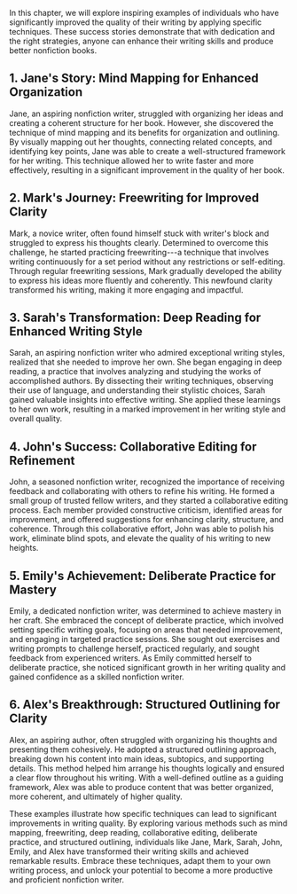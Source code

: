 
In this chapter, we will explore inspiring examples of individuals who have significantly improved the quality of their writing by applying specific techniques. These success stories demonstrate that with dedication and the right strategies, anyone can enhance their writing skills and produce better nonfiction books.

**1. Jane's Story: Mind Mapping for Enhanced Organization**
-----------------------------------------------------------

Jane, an aspiring nonfiction writer, struggled with organizing her ideas and creating a coherent structure for her book. However, she discovered the technique of mind mapping and its benefits for organization and outlining. By visually mapping out her thoughts, connecting related concepts, and identifying key points, Jane was able to create a well-structured framework for her writing. This technique allowed her to write faster and more effectively, resulting in a significant improvement in the quality of her book.

**2. Mark's Journey: Freewriting for Improved Clarity**
-------------------------------------------------------

Mark, a novice writer, often found himself stuck with writer's block and struggled to express his thoughts clearly. Determined to overcome this challenge, he started practicing freewriting---a technique that involves writing continuously for a set period without any restrictions or self-editing. Through regular freewriting sessions, Mark gradually developed the ability to express his ideas more fluently and coherently. This newfound clarity transformed his writing, making it more engaging and impactful.

**3. Sarah's Transformation: Deep Reading for Enhanced Writing Style**
----------------------------------------------------------------------

Sarah, an aspiring nonfiction writer who admired exceptional writing styles, realized that she needed to improve her own. She began engaging in deep reading, a practice that involves analyzing and studying the works of accomplished authors. By dissecting their writing techniques, observing their use of language, and understanding their stylistic choices, Sarah gained valuable insights into effective writing. She applied these learnings to her own work, resulting in a marked improvement in her writing style and overall quality.

**4. John's Success: Collaborative Editing for Refinement**
-----------------------------------------------------------

John, a seasoned nonfiction writer, recognized the importance of receiving feedback and collaborating with others to refine his writing. He formed a small group of trusted fellow writers, and they started a collaborative editing process. Each member provided constructive criticism, identified areas for improvement, and offered suggestions for enhancing clarity, structure, and coherence. Through this collaborative effort, John was able to polish his work, eliminate blind spots, and elevate the quality of his writing to new heights.

**5. Emily's Achievement: Deliberate Practice for Mastery**
-----------------------------------------------------------

Emily, a dedicated nonfiction writer, was determined to achieve mastery in her craft. She embraced the concept of deliberate practice, which involved setting specific writing goals, focusing on areas that needed improvement, and engaging in targeted practice sessions. She sought out exercises and writing prompts to challenge herself, practiced regularly, and sought feedback from experienced writers. As Emily committed herself to deliberate practice, she noticed significant growth in her writing quality and gained confidence as a skilled nonfiction writer.

**6. Alex's Breakthrough: Structured Outlining for Clarity**
------------------------------------------------------------

Alex, an aspiring author, often struggled with organizing his thoughts and presenting them cohesively. He adopted a structured outlining approach, breaking down his content into main ideas, subtopics, and supporting details. This method helped him arrange his thoughts logically and ensured a clear flow throughout his writing. With a well-defined outline as a guiding framework, Alex was able to produce content that was better organized, more coherent, and ultimately of higher quality.

These examples illustrate how specific techniques can lead to significant improvements in writing quality. By exploring various methods such as mind mapping, freewriting, deep reading, collaborative editing, deliberate practice, and structured outlining, individuals like Jane, Mark, Sarah, John, Emily, and Alex have transformed their writing skills and achieved remarkable results. Embrace these techniques, adapt them to your own writing process, and unlock your potential to become a more productive and proficient nonfiction writer.
